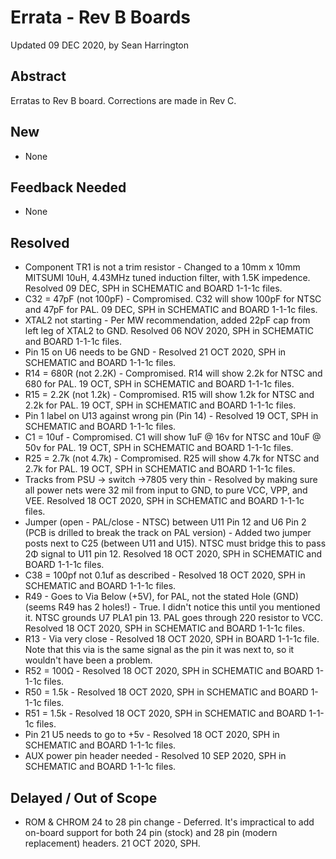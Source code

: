 # Errata - Rev B Boards
Updated 09 DEC 2020, by Sean Harrington<br/>

## Abstract
Erratas to Rev B board. Corrections are made in Rev C.

## New
* None

## Feedback Needed
* None

## Resolved
* Component TR1 is not a trim resistor - Changed to a 10mm x 10mm MITSUMI 10uH, 4.43MHz tuned induction filter, with 1.5K impedence. Resolved 09 DEC, SPH in SCHEMATIC and BOARD 1-1-1c files. 
* C32 = 47pF (not 100pF) - Compromised. C32 will show 100pF for NTSC and 47pF for PAL. 09 DEC, SPH in SCHEMATIC and BOARD 1-1-1c files.
* XTAL2 not starting - Per MW recommendation, added 22pF cap from left leg of XTAL2 to GND. Resolved 06 NOV 2020, SPH in SCHEMATIC and BOARD 1-1-1c files.
* Pin 15 on U6 needs to be GND - Resolved 21 OCT 2020, SPH in SCHEMATIC and BOARD 1-1-1c files.
* R14 = 680R (not 2.2K) - Compromised. R14 will show 2.2k for NTSC and 680 for PAL. 19 OCT, SPH in SCHEMATIC and BOARD 1-1-1c files.
* R15 = 2.2K (not 1.2k) - Compromised. R15 will show 1.2k for NTSC and 2.2k for PAL. 19 OCT, SPH in SCHEMATIC and BOARD 1-1-1c files.
* Pin 1 label on U13 against wrong pin (Pin 14) - Resolved 19 OCT, SPH in SCHEMATIC and BOARD 1-1-1c files.
* C1 = 10uf - Compromised. C1 will show 1uF @ 16v for NTSC and 10uF @ 50v for PAL. 19 OCT, SPH in SCHEMATIC and BOARD 1-1-1c files.
* R25 = 2.7k (not 4.7k) - Compromised. R25 will show 4.7k for NTSC and 2.7k for PAL. 19 OCT, SPH in SCHEMATIC and BOARD 1-1-1c files.
* Tracks from PSU -> switch ->7805 very thin - Resolved by making sure all power nets were 32 mil from input to GND, to pure VCC, VPP, and VEE. Resolved 18 OCT 2020, SPH in SCHEMATIC and BOARD 1-1-1c files.
* Jumper (open - PAL/close - NTSC) between U11 Pin 12 and U6 Pin 2 (PCB is drilled to break the track on PAL version) - Added two jumper posts next to C25 (between U11 and U15). NTSC must bridge this to pass 2Φ signal to U11 pin 12. Resolved 18 OCT 2020, SPH in SCHEMATIC and BOARD 1-1-1c files.
* C38 = 100pf not 0.1uf as described - Resolved 18 OCT 2020, SPH in SCHEMATIC and BOARD 1-1-1c files.
* R49 - Goes to Via Below (+5V), for PAL, not the stated Hole (GND) (seems R49 has 2 holes!) - True. I didn't notice this until you mentioned it. NTSC grounds U7 PLA1 pin 13. PAL goes through 220 resistor to VCC. Resolved 18 OCT 2020, SPH in SCHEMATIC and BOARD 1-1-1c files.
* R13 - Via very close - Resolved 18 OCT 2020, SPH in BOARD 1-1-1c file. Note that this via is the same signal as the pin it was next to, so it wouldn't have been a problem.
* R52 = 100Ω - Resolved 18 OCT 2020, SPH in SCHEMATIC and BOARD 1-1-1c files.
* R50 = 1.5k - Resolved 18 OCT 2020, SPH in SCHEMATIC and BOARD 1-1-1c files.
* R51 = 1.5k - Resolved 18 OCT 2020, SPH in SCHEMATIC and BOARD 1-1-1c files.
* Pin 21 U5 needs to go to +5v - Resolved 18 OCT 2020, SPH in SCHEMATIC and BOARD 1-1-1c files.
* AUX power pin header needed - Resolved 10 SEP 2020, SPH in SCHEMATIC and BOARD 1-1-1c files.

## Delayed / Out of Scope
* ROM & CHROM 24 to 28 pin change - Deferred. It's impractical to add on-board support for both 24 pin (stock) and 28 pin (modern replacement) headers. 21 OCT 2020, SPH.
